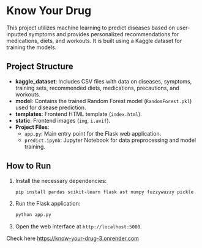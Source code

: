 
# Know Your Drug

This project utilizes machine learning to predict diseases based on user-inputted symptoms and provides personalized recommendations for medications, diets, and workouts. It is built using a Kaggle dataset for training the models.

## Project Structure

- **kaggle_dataset**: Includes CSV files with data on diseases, symptoms, training sets, recommended diets, medications, precautions, and workouts.
- **model**: Contains the trained Random Forest model (`RandomForest.pkl`) used for disease prediction.
- **templates**: Frontend HTML template (`index.html`).
- **static**: Frontend images (`img`, `i.avif`).
- **Project Files**:
  - `app.py`: Main entry point for the Flask web application.
  - `predict.ipynb`: Jupyter Notebook for data preprocessing and model training.


## How to Run
1. Install the necessary dependencies:
   ```bash
   pip install pandas scikit-learn flask ast numpy fuzzywuzzy pickle
   ```
2. Run the Flask application:
   ```bash
   python app.py
   ```
3. Open the web interface at `http://localhost:5000`.

Check here https://know-your-drug-3.onrender.com
